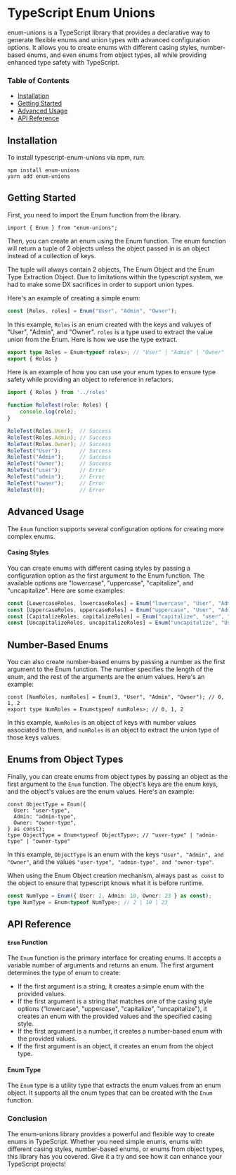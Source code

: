 # TypeScript Enum Unions
enum-unions is a TypeScript library that provides a declarative way to generate flexible enums and union types with advanced configuration options. It allows you to create enums with different casing styles, number-based enums, and even enums from object types, all while providing enhanced type safety with TypeScript.

### Table of Contents
- [Installation](#installation)
- [Getting Started](#getting-started)
- [Advanced Usage](#advanced-usage)
- [API Reference](#api-reference)

<a name="installation"></a>
## Installation
To install typescript-enum-unions via npm, run:

```
npm install enum-unions
yarn add enum-unions
```
<a name="getting-started"></a>

## Getting Started
First, you need to import the Enum function from the library.

```
import { Enum } from "enum-unions";
```
Then, you can create an enum using the Enum function.  The enum function will return a tuple of 2 objects unless the object passed in is an object instead of a collection of keys.

The tuple will always contain 2 objects, The Enum Object and the Enum Type Extraction Object.  Due to limitations within the typescript system, we had to make some DX sacrifices in order to support union types.


Here's an example of creating a simple enum:

```ts
const [Roles, roles] = Enum("User", "Admin", "Owner");
```
In this example, `Roles` is an enum created with the keys and valuyes of "User", "Admin", and "Owner". `roles` is a type used to extract the value union from the Enum.  Here is how we use the type extract.

```ts
export type Roles = Enum<typeof roles>; // "User" | "Admin" | "Owner"
export { Roles }
```

Here is an example of how you can use your enum types to ensure type safety while providing an object to reference in refactors.

```ts
import { Roles } from '../roles'

function RoleTest(role: Roles) {
    console.log(role);
}

RoleTest(Roles.User);  // Success
RoleTest(Roles.Admin); // Success
RoleTest(Roles.Owner); // Success
RoleTest("User");      // Success
RoleTest("Admin");     // Success
RoleTest("Owner");     // Success
RoleTest("user");      // Error
RoleTest("admin");     // Error
RoleTest("owner");     // Error
RoleTest(0);           // Error
```



<a name="advanced-usage"></a>

## Advanced Usage
The `Enum` function supports several configuration options for creating more complex enums.

#### Casing Styles
You can create enums with different casing styles by passing a configuration option as the first argument to the Enum function. The available options are "lowercase", "uppercase", "capitalize", and "uncapitalize". Here are some examples:

```ts
const [LowercaseRoles, lowercaseRoles] = Enum("lowercase", "User", "Admin", "Owner"); // "user", "admin", "owner"
const [UppercaseRoles, uppercaseRoles] = Enum("uppercase", "User", "Admin", "Owner"); // "USER", "ADMIN", "OWNER"
const [CapitalizeRoles, capitalizeRoles] = Enum("capitalize", "user", "admin", "owner"); // "User", "Admin", "Owner"
const [UncapitalizeRoles, uncapitalizeRoles] = Enum("uncapitalize", "User", "Admin", "Owner"); // "user", "admin", "owner"
```

## Number-Based Enums
You can also create number-based enums by passing a number as the first argument to the Enum function. The number specifies the length of the enum, and the rest of the arguments are the enum values. Here's an example:

```
const [NumRoles, numRoles] = Enum(3, "User", "Admin", "Owner"); // 0, 1, 2
export type NumRoles = Enum<typeof numRoles>; // 0, 1, 2
```

In this example, `NumRoles` is an object of keys with number values associated to them, and `numRoles` is an object to extract the union type of those keys values.

## Enums from Object Types
Finally, you can create enums from object types by passing an object as the first argument to the `Enum` function. The object's keys are the enum keys, and the object's values are the enum values. Here's an example:

```
const ObjectType = Enum({
  User: "user-type",
  Admin: "admin-type",
  Owner: "owner-type",
} as const);
type ObjectType = Enum<typeof ObjectType>; // "user-type" | "admin-type" | "owner-type"
```
In this example, `ObjectType` is an enum with the keys `"User", "Admin", and "Owner"`, and the values `"user-type", "admin-type", and "owner-type"`.

When using the Enum Object creation mechanism, always past `as const` to the object to ensure that typescript knows what it is before runtime.

```ts
const NumType = Enum({ User: 2, Admin: 10, Owner: 23 } as const);
type NumType = Enum<typeof NumType>; // 2 | 10 | 23
```

<a name="api-reference"></a>

## API Reference

#### `Enum` Function
The `Enum` function is the primary interface for creating enums. It accepts a variable number of arguments and returns an enum. The first argument determines the type of enum to create:

- If the first argument is a string, it creates a simple enum with the provided values.
- If the first argument is a string that matches one of the casing style options ("lowercase", "uppercase", "capitalize", "uncapitalize"), it creates an enum with the provided values and the specified casing style.
- If the first argument is a number, it creates a number-based enum with the provided values.
- If the first argument is an object, it creates an enum from the object type.

#### Enum Type
The `Enum` type is a utility type that extracts the enum values from an enum object. It supports all the enum types that can be created with the `Enum` function.

### Conclusion
The enum-unions library provides a powerful and flexible way to create enums in TypeScript. Whether you need simple enums, enums with different casing styles, number-based enums, or enums from object types, this library has you covered. Give it a try and see how it can enhance your TypeScript projects!